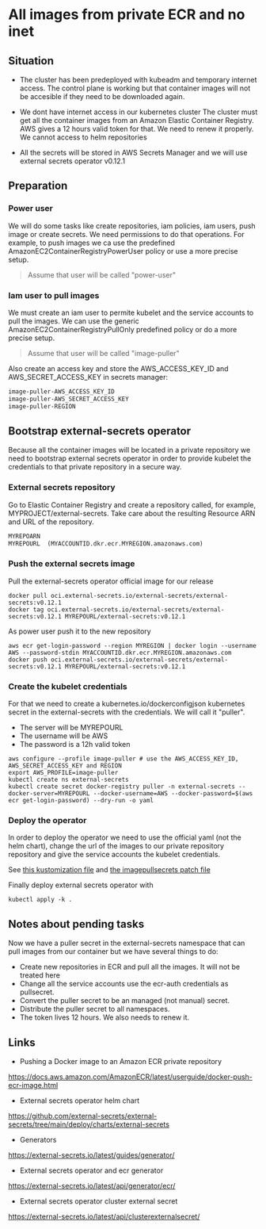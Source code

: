 # All images from private ECR and no inet

## Situation

- The cluster has been predeployed with kubeadm and temporary internet access. The control plane is working but that container images will not be accesible if they need to be downloaded again.

- We dont have internet access in our kubernetes cluster
The cluster must get all the container images from an Amazon Elastic Container Registry. AWS gives a 12 hours valid token for that. We need to renew it properly.
We cannot access to helm repositories

- All the secrets will be stored in AWS Secrets Manager and we will use external secrets operator v0.12.1

## Preparation

### Power user

We will do some tasks like create repositories, iam policies, iam users, push image or create secrets. We need permissions to do that operations.
For example, to push images we ca use the predefined AmazonEC2ContainerRegistryPowerUser policy or use a more precise setup.

> Assume that user will be called "power-user"

### Iam user to pull images

We must create an iam user to permite kubelet and the service accounts to pull the images. We can use the generic AmazonEC2ContainerRegistryPullOnly predefined policy or do a more precise setup.

> Assume that user will be called "image-puller"

Also create an access key and store the AWS_ACCESS_KEY_ID and AWS_SECRET_ACCESS_KEY in secrets manager:

```txt
image-puller-AWS_ACCESS_KEY_ID
image-puller-AWS_SECRET_ACCESS_KEY
image-puller-REGION
```

## Bootstrap external-secrets operator

Because all the container images will be located in a private repository we need to bootstrap external secrets operator in order to provide kubelet the credentials to that private repository in a secure way.

### External secrets repository

Go to Elastic Container Registry and create a repository called, for example, MYPROJECT/external-secrets. Take care about the resulting Resource ARN and URL of the repository.

```txt
MYREPOARN
MYREPOURL  (MYACCOUNTID.dkr.ecr.MYREGION.amazonaws.com)
```

### Push the external secrets image

Pull the external-secrets operator official image for our release

```shell
docker pull oci.external-secrets.io/external-secrets/external-secrets:v0.12.1
docker tag oci.external-secrets.io/external-secrets/external-secrets:v0.12.1 MYREPOURL/external-secrets:v0.12.1
```

As power user push it to the new repository

```shell
aws ecr get-login-password --region MYREGION | docker login --username AWS --password-stdin MYACCOUNTID.dkr.ecr.MYREGION.amazonaws.com
docker push oci.external-secrets.io/external-secrets/external-secrets:v0.12.1 MYREPOURL/external-secrets:v0.12.1
```

### Create the kubelet credentials

For that we need to create a kubernetes.io/dockerconfigjson kubernetes secret in the external-secrets with the credentials. We will call it "puller".

- The server will be MYREPOURL
- The username will be AWS
- The password is a 12h valid token

```shell
aws configure --profile image-puller # use the AWS_ACCESS_KEY_ID, AWS_SECRET_ACCESS_KEY and REGION
export AWS_PROFILE=image-puller
kubectl create ns external-secrets
kubectl create secret docker-registry puller -n external-secrets --docker-server=MYREPOURL --docker-username=AWS --docker-password=$(aws ecr get-login-password) --dry-run -o yaml
```

### Deploy the operator

In order to deploy the operator we need to use the official yaml (not the helm chart), change the url of the images to our private repository repository and give the service accounts the kubelet credentials.

See [this kustomization file](private-ecr-no-inet/bootstrap-eso/kustomization.yaml) and [the imagepullsecrets patch file](private-ecr-no-inet/bootstrap-eso/sa-imagepullsecrets.yaml)

Finally deploy external secrets operator with

```shell
kubectl apply -k .
```

## Notes about pending tasks

Now we have a puller secret in the external-secrets namespace that can pull images from our container but we have several things to do:

- Create new repositories in ECR and pull all the images. It will not be treated here
- Change all the service accounts use the ecr-auth credentials as pullsecret.
- Convert the puller secret to be an managed (not manual) secret.
- Distribute the puller secret to all namespaces.
- The token lives 12 hours. We also needs to renew it.

## Links

- Pushing a Docker image to an Amazon ECR private repository

<https://docs.aws.amazon.com/AmazonECR/latest/userguide/docker-push-ecr-image.html>

- External secrets operator helm chart

<https://github.com/external-secrets/external-secrets/tree/main/deploy/charts/external-secrets>

- Generators

<https://external-secrets.io/latest/guides/generator/>

- External secrets operator and ecr generator

<https://external-secrets.io/latest/api/generator/ecr/>

- External secrets operator cluster external secret

<https://external-secrets.io/latest/api/clusterexternalsecret/>

